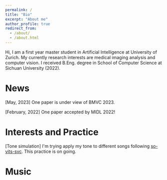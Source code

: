 ```yaml
---
permalink: /
title: "Bio"
excerpt: "About me"
author_profile: true
redirect_from: 
  - /about/
  - /about.html
---
```



Hi, I am a first year master student in Artificial Intelligence at  University of Zurich. My currently research interests are medical imaging analysis and computer vision. I received B.Eng. degree in School of Computer Science at Sichuan University (2022).

News
======
[May, 2023] One paper is under view of BMVC 2023.

[February, 2022] One paper accepted by MIDL 2022!

Interests and Practice
======
[Tone simulation] I'm trying apply my tone to different songs following <a href="https://github.com/svc-develop-team/so-vits-svc"  target="opentype">so-vits-svc</a>. This practice is on going.

Music
======
<link rel="stylesheet" href="https://cdn.jsdelivr.net/npm/aplayer@1.7.0/dist/APlayer.min.css">
<script src="https://cdn.jsdelivr.net/npm/aplayer@1.7.0/dist/APlayer.min.js"></script>
<script src="https://cdn.jsdelivr.net/npm/meting@1.1.0/dist/Meting.min.js"></script>
<div class="aplayer" data-id="1496089152" data-server="netease" data-type="song" data-mode="single"></div>
